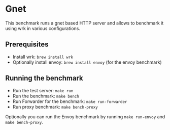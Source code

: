 # Gnet

This benchmark runs a gnet based HTTP server and allows to benchmark it using wrk in various configurations.

## Prerequisites

* Install wrk: `brew install wrk`
* Optionally install envoy: `brew install envoy` (for the envoy benchmark)

## Running the benchmark

* Run the test server: `make run`
* Run the benchmark: `make bench`
* Run Forwarder for the benchmark: `make run-forwarder`
* Run proxy benchmark: `make bench-proxy`

Optionally you can run the Envoy benchmark by running `make run-envoy` and `make bench-proxy`. 
